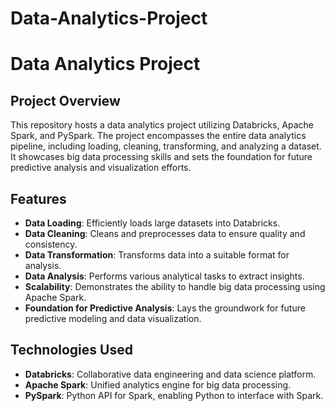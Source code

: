 # Data-Analytics-Project

# Data Analytics Project

## Project Overview
This repository hosts a data analytics project utilizing Databricks, Apache Spark, and PySpark. The project encompasses the entire data analytics pipeline, including loading, cleaning, transforming, and analyzing a dataset. It showcases big data processing skills and sets the foundation for future predictive analysis and visualization efforts.

## Features
- **Data Loading**: Efficiently loads large datasets into Databricks.
- **Data Cleaning**: Cleans and preprocesses data to ensure quality and consistency.
- **Data Transformation**: Transforms data into a suitable format for analysis.
- **Data Analysis**: Performs various analytical tasks to extract insights.
- **Scalability**: Demonstrates the ability to handle big data processing using Apache Spark.
- **Foundation for Predictive Analysis**: Lays the groundwork for future predictive modeling and data visualization.

## Technologies Used
- **Databricks**: Collaborative data engineering and data science platform.
- **Apache Spark**: Unified analytics engine for big data processing.
- **PySpark**: Python API for Spark, enabling Python to interface with Spark.
